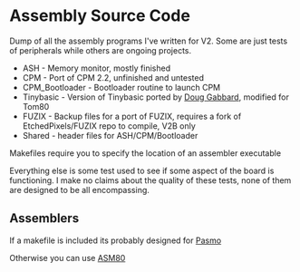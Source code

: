 # Assembly Source CodeDump of all the assembly programs I've written for V2.  Some are just tests of peripherals while others are ongoing projects.  * ASH - Memory monitor, mostly finished* CPM - Port of CPM 2.2, unfinished and untested* CPM_Bootloader - Bootloader routine to launch CPM* Tinybasic - Version of Tinybasic ported by [Doug Gabbard](retroDepot.net), modified for Tom80* FUZIX - Backup files for a port of FUZIX, requires a fork of EtchedPixels/FUZIX repo to compile, V2B only* Shared - header files for ASH/CPM/BootloaderMakefiles require you to specify the location of an assembler executableEverything else is some test used to see if some aspect of the board is functioning.  I make no claims about the quality of these tests,  none of them are designed to be all encompassing.## AssemblersIf a makefile is included its probably designed for[Pasmo](http://pasmo.speccy.org/)Otherwise you can use [ASM80](https://www.asm80.com/)